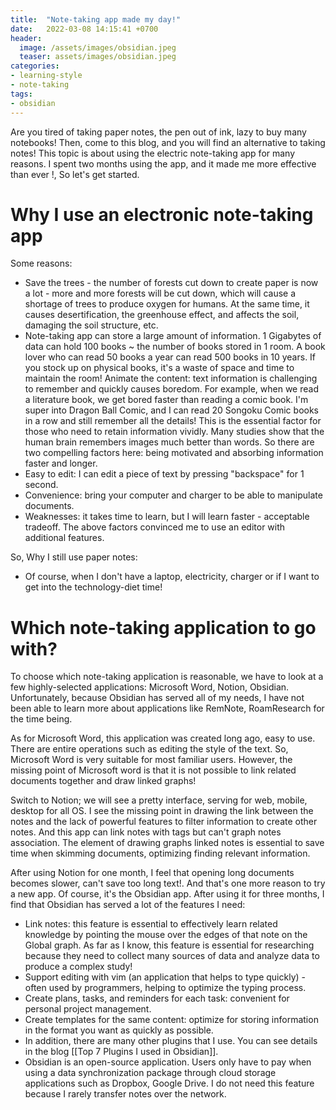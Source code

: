 ```yaml
---
title:  "Note-taking app made my day!"
date:   2022-03-08 14:15:41 +0700
header:
  image: /assets/images/obsidian.jpeg
  teaser: assets/images/obsidian.jpeg
categories: 
- learning-style 
- note-taking 
tags:
- obsidian
---
```

Are you tired of taking paper notes, the pen out of ink, lazy to buy many notebooks! Then, come to this blog, and you will find an alternative to taking notes!
This topic is about using the electric note-taking app for many reasons. I spent two months using the app, and it made me more effective than ever !, So let's get started.

# Why I use an electronic note-taking app
Some reasons:
- Save the trees - the number of forests cut down to create paper is now a lot - more and more forests will be cut down, which will cause a shortage of trees to produce oxygen for humans. At the same time, it causes desertification, the greenhouse effect, and affects the soil, damaging the soil structure, etc.
- Note-taking app can store a large amount of information. 1 Gigabytes of data can hold 100 books ~ the number of books stored in 1 room. A book lover who can read 50 books a year can read 500 books in 10 years. If you stock up on physical books, it's a waste of space and time to maintain the room!
Animate the content: text information is challenging to remember and quickly causes boredom. For example, when we read a literature book, we get bored faster than reading a comic book. I'm super into Dragon Ball Comic, and I can read 20 Songoku Comic books in a row and still remember all the details! This is the essential factor for those who need to retain information vividly. Many studies show that the human brain remembers images much better than words. So there are two compelling factors here: being motivated and absorbing information faster and longer.
- Easy to edit: I can edit a piece of text by pressing "backspace" for 1 second.
- Convenience: bring your computer and charger to be able to manipulate documents.
- Weaknesses: it takes time to learn, but I will learn faster - acceptable tradeoff.
The above factors convinced me to use an editor with additional features.

So, Why I still use paper notes: 
- Of course, when I don't have a laptop, electricity, charger or if I want to get into the technology-diet time!

# Which note-taking application to go with?
To choose which note-taking application is reasonable, we have to look at a few highly-selected applications: Microsoft Word, Notion, Obsidian. Unfortunately, because Obsidian has served all of my needs, I have not been able to learn more about applications like RemNote, RoamResearch for the time being.

As for Microsoft Word, this application was created long ago, easy to use. There are entire operations such as editing the style of the text. So, Microsoft Word is very suitable for most familiar users. However, the missing point of Microsoft word is that it is not possible to link related documents together and draw linked graphs!

Switch to Notion; we will see a pretty interface, serving for web, mobile, desktop for all OS.
I see the missing point in drawing the link between the notes and the lack of powerful features to filter information to create other notes. And this app can link notes with tags but can't graph notes association. The element of drawing graphs linked notes is essential to save time when skimming documents, optimizing finding relevant information.

After using Notion for one month, I feel that opening long documents becomes slower, can't save too long text!. And that's one more reason to try a new app. Of course, it's the Obsidian app.
After using it for three months, I find that Obsidian has served a lot of the features I need:
- Link notes: this feature is essential to effectively learn related knowledge by pointing the mouse over the edges of that note on the Global graph. As far as I know, this feature is essential for researching because they need to collect many sources of data and analyze data to produce a complex study!
- Support editing with vim (an application that helps to type quickly) - often used by programmers, helping to optimize the typing process.
- Create plans, tasks, and reminders for each task: convenient for personal project management.
- Create templates for the same content: optimize for storing information in the format you want as quickly as possible.
- In addition, there are many other plugins that I use. You can see details in the blog [[Top 7 Plugins I used in Obsidian]].
- Obsidian is an open-source application. Users only have to pay when using a data synchronization package through cloud storage applications such as Dropbox, Google Drive. I do not need this feature because I rarely transfer notes over the network.
